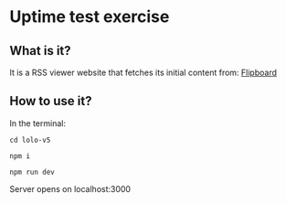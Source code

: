 # Uptime test exercise

## What is it?
It is a RSS viewer website that fetches its initial content from: [Flipboard](https://flipboard.com/@raimoseero/feed-nii8kd0sz.rss)

## How to use it?
In the terminal:

```cd lolo-v5```

```npm i```

```npm run dev```

Server opens on localhost:3000
